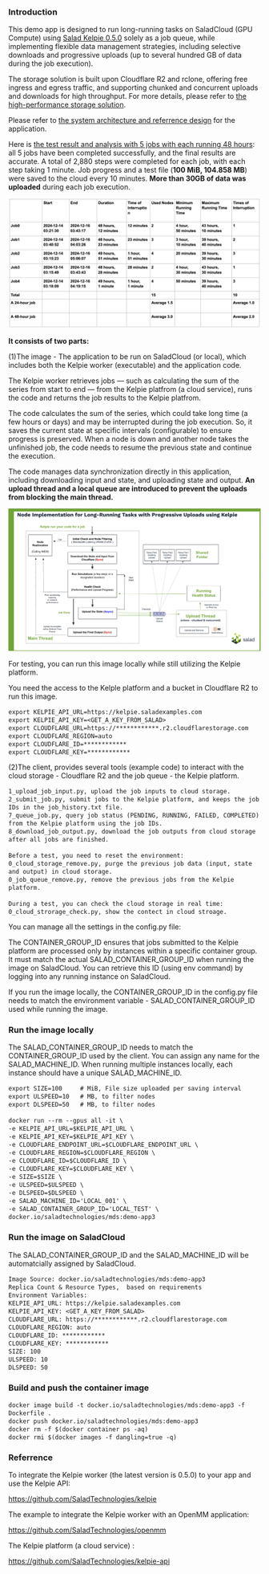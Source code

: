 ### Introduction

This demo app is designed to run long-running tasks on SaladCloud (GPU Compute) using [Salad Kelpie 0.5.0](specs_kelpie_0.5.0.pdf) solely as a job queue, while implementing flexible data management strategies, including selective downloads and progressive uploads (up to several hundred GB of data during the job execution). 

The storage solution is built upon Cloudflare R2 and rclone, offering free ingress and egress traffic, and supporting chunked and concurrent uploads and downloads for high throughput. For more details, please refer to [the high-performance storage solution](https://github.com/SaladTechnologies/mds/tree/main/high-performance-storage).

Please refer to [the system architecture and referrence design](https://github.com/SaladTechnologies/mds/blob/main/SCE_Architectural_Overview/5_long_running_tasks.png) for the application.

Here is [the test result and analysis with 5 jobs with each running 48 hours](test_result_kelpie_0.5.0_jq_only_5_jobs_48_hours.txt): all 5 jobs have been completed successfully, and the final results are accurate. A total of 2,880 steps were completed for each job, with each step taking 1 minute. 
Job progress and a test file (**100 MiB, 104.858 MB**) were saved to the cloud every 10 minutes.
**More than 30GB of data was uploaded** during each job execution.

![test_result](kelpie_0.5.0_test_result.png)


**It consists of two parts:**

(1)The image - The application to be run on SaladCloud (or local), which includes both the Kelpie worker (executable) and the application code.

The Kelpie worker retrieves jobs — such as calculating the sum of the series from start to end — from the Kelpie platfrom (a cloud service), runs the code and returns the job results to the Kelpie platfrom.

The code calculates the sum of the series, which could take long time (a few hours or days) and may be interrupted during the job execution. So, it saves the current state at specific intervals (configurable) to ensure progress is preserved. When a node is down and another node takes the unfinished job, the code needs to resume the previous state and continue the execution.

The code manages data synchronization directly in this application, including downloading input and state, and uploading state and output. **An upload thread and a local queue are introduced to prevent the uploads from blocking the main thread.**

![Node Implementation](node_implementation.png)

For testing, you can run this image locally while still utilizing the Kelpie platform.

You need the access to the Kelple platform and a bucket in Cloudflare R2 to run this image.

```
export KELPIE_API_URL=https://kelpie.saladexamples.com
export KELPIE_API_KEY=<GET_A_KEY_FROM_SALAD>
export CLOUDFLARE_URL=https://************.r2.cloudflarestorage.com
export CLOUDFLARE_REGION=auto
export CLOUDFLARE_ID=************
export CLOUDFLARE_KEY=************
```

(2)The client, provides several tools (example code) to interact with the cloud storage - Cloudflare R2 and the job queue - the Kelpie platform.

```
1_upload_job_input.py, upload the job inputs to cloud storage.
2_submit_job.py, submit jobs to the Kelpie platform, and keeps the job IDs in the job_history.txt file.
7_queue_job.py, query job status (PENDING, RUNNING, FAILED, COMPLETED) from the Kelpie platform using the job IDs.
8_download_job_output.py, download the job outputs from cloud storage after all jobs are finished.

Before a test, you need to reset the environment:
0_cloud_storage_remove.py, purge the previous job data (input, state and output) in cloud storage.
0_job_queue_remove.py, remove the previous jobs from the Kelpie platform.

During a test, you can check the cloud storage in real time:
0_cloud_strorage_check.py, show the contect in cloud stroage.
```

You can manage all the settings in the config.py file:

The CONTAINER_GROUP_ID ensures that jobs submitted to the Kelpie platform are processed only by instances within a specific container group. It must match the actual SALAD_CONTAINER_GROUP_ID when running the image on SaladCloud. You can retrieve this ID (using env command) by logging into any running instance on SaladCloud.

If you run the image locally,  the CONTAINER_GROUP_ID in the config.py file needs to match the environment variable - SALAD_CONTAINER_GROUP_ID used while running the image.


### Run the image locally

The SALAD_CONTAINER_GROUP_ID needs to match the CONTAINER_GROUP_ID used by the client. You can assign any name for the SALAD_MACHINE_ID. When running multiple instances locally, each instance should have a unique SALAD_MACHINE_ID.

```
export SIZE=100     # MiB, File size uploaded per saving interval
export ULSPEED=10   # MB, to filter nodes
export DLSPEED=50   # MB, to filter nodes

docker run --rm --gpus all -it \
-e KELPIE_API_URL=$KELPIE_API_URL \
-e KELPIE_API_KEY=$KELPIE_API_KEY \
-e CLOUDFLARE_ENDPOINT_URL=$CLOUDFLARE_ENDPOINT_URL \
-e CLOUDFLARE_REGION=$CLOUDFLARE_REGION \
-e CLOUDFLARE_ID=$CLOUDFLARE_ID \
-e CLOUDFLARE_KEY=$CLOUDFLARE_KEY \
-e SIZE=$SIZE \
-e ULSPEED=$ULSPEED \
-e DLSPEED=$DLSPEED \
-e SALAD_MACHINE_ID='LOCAL_001' \
-e SALAD_CONTAINER_GROUP_ID='LOCAL_TEST' \
docker.io/saladtechnologies/mds:demo-app3 
```

### Run the image on SaladCloud

The SALAD_CONTAINER_GROUP_ID and the SALAD_MACHINE_ID will be automatcially assigned by SaladCloud.

```
Image Source: docker.io/saladtechnologies/mds:demo-app3
Replica Count & Resource Types,  based on requirements
Environment Variables:
KELPIE_API_URL: https://kelpie.saladexamples.com
KELPIE_API_KEY: <GET_A_KEY_FROM_SALAD>
CLOUDFLARE_URL: https://************.r2.cloudflarestorage.com
CLOUDFLARE_REGION: auto
CLOUDFLARE_ID: ************
CLOUDFLARE_KEY: ************
SIZE: 100   
ULSPEED: 10
DLSPEED: 50 
```

### Build and push the container image

```
docker image build -t docker.io/saladtechnologies/mds:demo-app3 -f Dockerfile .
docker push docker.io/saladtechnologies/mds:demo-app3
docker rm -f $(docker container ps -aq)
docker rmi $(docker images -f dangling=true -q)
```

### Referrence

To integrate the Kelpie worker (the latest version is 0.5.0) to your app and use the Kelpie API: 

https://github.com/SaladTechnologies/kelpie

The example to integrate the Kelpie worker with an OpenMM application:

https://github.com/SaladTechnologies/openmm

The Kelpie platform (a cloud service) : 

https://github.com/SaladTechnologies/kelpie-api
